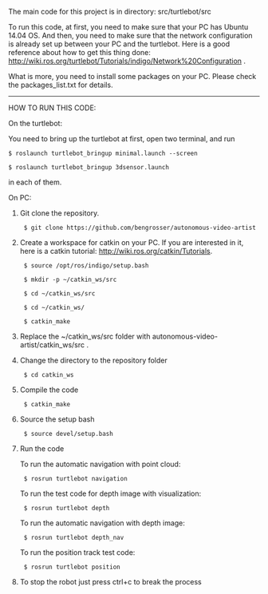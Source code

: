 The main code for this project is in directory: src/turtlebot/src

To run this code, at first, you need to make sure that your PC has Ubuntu 14.04 OS. And then, you need to make sure that the network configuration is already set up between your PC and the turtlebot.
Here is a good reference about how to get this thing done: http://wiki.ros.org/turtlebot/Tutorials/indigo/Network%20Configuration .

What is more, you need to install some packages on your PC. Please check the packages_list.txt for details.



-------------------------------------

HOW TO RUN THIS CODE:

On the turtlebot:

You need to bring up the turtlebot at first, open two terminal, and run

    $ roslaunch turtlebot_bringup minimal.launch --screen

    $ roslaunch turtlebot_bringup 3dsensor.launch

in each of them.

On PC:

1. Git clone the repository. 

        $ git clone https://github.com/bengrosser/autonomous-video-artist

2. Create a workspace for catkin on your PC. If you are interested in it, here is a catkin tutorial: http://wiki.ros.org/catkin/Tutorials.

        $ source /opt/ros/indigo/setup.bash

        $ mkdir -p ~/catkin_ws/src

        $ cd ~/catkin_ws/src

        $ cd ~/catkin_ws/

        $ catkin_make

3. Replace the ~/catkin_ws/src folder with autonomous-video-artist/catkin_ws/src .

4. Change the directory to the repository folder

        $ cd catkin_ws

5. Compile the code

        $ catkin_make

6. Source the setup bash

        $ source devel/setup.bash

7. Run the code

    To run the automatic navigation with point cloud:
    
        $ rosrun turtlebot navigation

    To run the test code for depth image with visualization:

        $ rosrun turtlebot depth

    To run the automatic navigation with depth image:

        $ rosrun turtlebot depth_nav

    To run the position track test code:

        $ rosrun turtlebot position

8. To stop the robot just press ctrl+c to break the process



